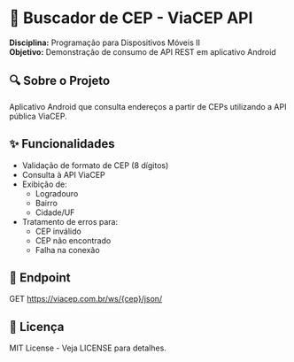 # 📱 Buscador de CEP - ViaCEP API

**Disciplina:** Programação para Dispositivos Móveis II  
**Objetivo:** Demonstração de consumo de API REST em aplicativo Android

## 🔍 Sobre o Projeto

Aplicativo Android que consulta endereços a partir de CEPs utilizando a API pública ViaCEP.

## ✨ Funcionalidades

- Validação de formato de CEP (8 dígitos)
- Consulta à API ViaCEP
- Exibição de:
  - Logradouro
  - Bairro
  - Cidade/UF
- Tratamento de erros para:
  - CEP inválido
  - CEP não encontrado
  - Falha na conexão
 
## 🔗 Endpoint
GET https://viacep.com.br/ws/{cep}/json/

## 📝 Licença
MIT License - Veja LICENSE para detalhes.
